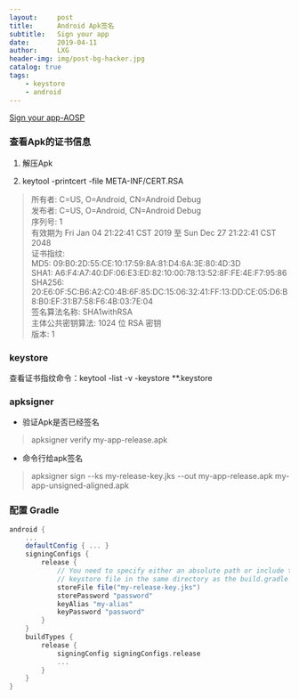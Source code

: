 ```yaml
---
layout:     post
title:      Android Apk签名
subtitle:   Sign your app
date:       2019-04-11
author:     LXG
header-img: img/post-bg-hacker.jpg
catalog: true
tags:
    - keystore
    - android
---
```


[Sign your app-AOSP](https://developer.android.com/studio/publish/app-signing?hl=zh-CN)

### 查看Apk的证书信息

1. 解压Apk

2. keytool -printcert -file META-INF/CERT.RSA

> 所有者: C=US, O=Android, CN=Android Debug<br/>
> 发布者: C=US, O=Android, CN=Android Debug<br/>
> 序列号: 1 <br/>
> 有效期为 Fri Jan 04 21:22:41 CST 2019 至 Sun Dec 27 21:22:41 CST 2048<br/>
> 证书指纹:<br/>
>  	  MD5:  09:B0:2D:55:CE:10:17:59:8A:81:D4:6A:3E:80:4D:3D<br/>
>	  SHA1: A6:F4:A7:40:DF:06:E3:ED:82:10:00:78:13:52:8F:FE:4E:F7:95:86<br/>
>	  SHA256: 20:E6:0F:5C:B6:A2:C0:4B:6F:85:DC:15:06:32:41:FF:13:DD:CE:05:D6:B8:B0:EF:31:B7:58:F6:4B:03:7E:04<br/>
> 签名算法名称: SHA1withRSA<br/>
> 主体公共密钥算法: 1024 位 RSA 密钥<br/>
> 版本: 1<br/>


### keystore

查看证书指纹命令：keytool -list -v -keystore **.keystore


### apksigner

* 验证Apk是否已经签名

> apksigner verify my-app-release.apk

* 命令行给apk签名

> apksigner sign --ks my-release-key.jks --out my-app-release.apk my-app-unsigned-aligned.apk


### 配置 Gradle

```gradle
android {
    ...
    defaultConfig { ... }
    signingConfigs {
        release {
            // You need to specify either an absolute path or include the
            // keystore file in the same directory as the build.gradle file.
            storeFile file("my-release-key.jks")
            storePassword "password"
            keyAlias "my-alias"
            keyPassword "password"
        }
    }
    buildTypes {
        release {
            signingConfig signingConfigs.release
            ...
        }
    }
}
```


